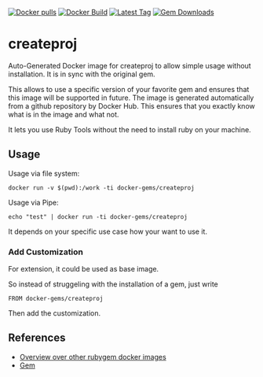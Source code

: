 [![Docker pulls](https://img.shields.io/docker/pulls/rubygem/createproj.svg)](https://hub.docker.com/r/rubygem/createproj/)
[![Docker Build](https://img.shields.io/docker/automated/rubygem/createproj.svg)](https://hub.docker.com/r/rubygem/createproj/)
[![Latest Tag](https://img.shields.io/github/tag/docker-rubygem/createproj.svg)](https://hub.docker.com/r/rubygem/createproj/)
[![Gem Downloads](https://img.shields.io/gem/dt/createproj.svg)](https://rubygems.org/gems/createproj/)
# createproj

Auto-Generated Docker image for createproj to allow simple usage without installation.
It is in sync with the original gem.

This allows to use a specific version of your favorite gem and ensures that this image will be supported in future.
The image is generated automatically from a github repository by Docker Hub.
This ensures that you exactly know what is in the image and what not.

It lets you use Ruby Tools without the need to install ruby on your machine.

## Usage

Usage via file system:

`docker run -v $(pwd):/work -ti docker-gems/createproj`

Usage via Pipe:

`echo "test" | docker run -ti docker-gems/createproj`

It depends on your specific use case how your want to use it.

### Add Customization

For extension, it could be used as base image.

So instead of struggeling with the installation of a gem, just write

`FROM docker-gems/createproj`

Then add the customization.

## References

 - [Overview over other rubygem docker images](https://github.com/thinkbot/docker-rubygem)
 - [Gem](https://rubygems.org/gems/createproj/)
